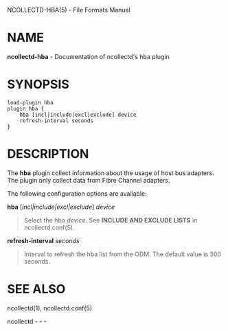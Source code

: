 NCOLLECTD-HBA(5) - File Formats Manual

# NAME

**ncollectd-hba** - Documentation of ncollectd's hba plugin

# SYNOPSIS

	load-plugin hba
	plugin hba {
	    hba [incl|include|excl|exclude] device
	    refresh-interval seconds
	}

# DESCRIPTION

The **hba** plugin collect  information about the usage of host bus adapters.
The plugin only collect data from Fibre Channel adapters.

The following configuration options are available:

**hba** \[*incl|include|excl|exclude*] *device*

> Select the hba *device*.
> See **INCLUDE AND EXCLUDE LISTS** in
> ncollectd.conf(5).

**refresh-interval** *seconds*

> Interval to refresh the hba list from the ODM.
> The default value is 300 seconds.

# SEE ALSO

ncollectd(1),
ncollectd.conf(5)

ncollectd - - -
